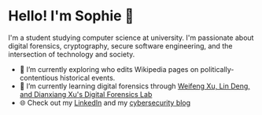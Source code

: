 # Hello! I'm Sophie 👋

I'm a student studying computer science at university. I'm passionate about digital forensics, cryptography, secure software engineering, and the intersection of technology and society.

- 🔭 I’m currently exploring who edits Wikipedia pages on politically-contentious historical events.
- 🌱 I’m currently learning digital forensics through [Weifeng Xu, Lin Deng, and Dianxiang Xu's Digital Forensics Lab](https://github.com/frankwxu/digital-forensics-lab)
- 🌐 Check out my [LinkedIn](https://www.linkedin.com/in/sophiecchen/) and my [cybersecurity blog](https://sophiecchen.gitbook.io/cookie-bytes/)
